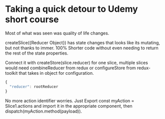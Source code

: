# Taking a quick detour to Udemy short course

Most of what was seen was quality of life changes.

createSlice({Reducer Object}) has state changes that looks like its mutating, but not thanks to immer. 100% Shorter code without even needing to return the rest of the state properties.

Connect it with createStore(slice.reducer) for one slice, multiple slices would need combineReducer  from redux or configureStore from redux-toolkit that takes in object for configuration.

```js
{
  "reducer": rootReducer
}
```

No more action identifier worries. Just Export const myAction = Slice1.actions and import it in the appropriate component, then dispatch(myAction.method(payload)).